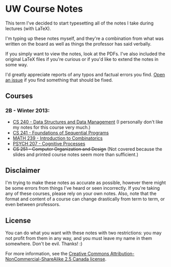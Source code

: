 # UW Course Notes
This term I've decided to start typesetting all of the notes I take during lectures (with LaTeX).

I'm typing up these notes myself, and they're a combination from what was written on the board as well as things the professor has said verbally.

If you simply want to view the notes, look at the PDFs. I've also included the original LaTeX files if you're curious or if you'd like to extend the notes in some way.

I'd greatly appreciate reports of any typos and factual errors you find. [Open an issue](https://github.com/christhomson/lecture-notes/issues/new) if you find something that should be fixed.

## Courses
### 2B - Winter 2013:
* [CS 240 - Data Structures and Data Management](https://github.com/christhomson/lecture-notes/raw/master/cs240.pdf) (I personally don't like my notes for this course very much.)
* [CS 241 - Foundations of Sequential Programs](https://github.com/christhomson/lecture-notes/raw/master/cs241.pdf)
* [MATH 239 - Introduction to Combinatorics](https://github.com/christhomson/lecture-notes/raw/master/math239.pdf)
* [PSYCH 207 - Cognitive Processes](https://github.com/christhomson/lecture-notes/raw/master/psych207.pdf)
* ~~CS 251 - Computer Organization and Design~~ (Not covered because the slides and printed course notes seem more than sufficient.)

## Disclaimer
I'm trying to make these notes as accurate as possible, however there might be some errors from things I've heard or seen incorrectly. If you're taking any of these courses, please rely on your own notes. Also, note that the format and content of a course can change drastically from term to term, or even between professors.

## License
You can do what you want with these notes with two restrictions: you may not profit from them in any way, and you must leave my name in them somewhere. Don't be evil. Thanks! :)

For more information, see the [Creative Commons Attribution-NonCommercial-ShareAlike 2.5 Canada license](http://creativecommons.org/licenses/by-nc-sa/2.5/ca/).